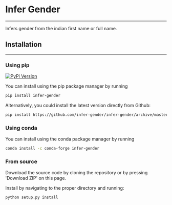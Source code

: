 # Infer Gender
---

Infers gender from the indian first name or full name.



## Installation
---
### Using pip
[![PyPi Version](https://badge.fury.io/py/infer-gender.svg)](https://pypi.org/project/infer-gender/)

You can install using the pip package manager by running
```sh
pip install infer-gender
```

Alternatively, you could install the latest version directly from Github:
```sh
pip install https://github.com/infer-gender/infer-gender/archive/master.zip
```

### Using conda

You can install using the conda package manager by running
```sh
conda install -c conda-forge infer-gender
```
### From source

Download the source code by cloning the repository or by pressing 'Download ZIP' on this page.

Install by navigating to the proper directory and running:
```sh
python setup.py install
```
